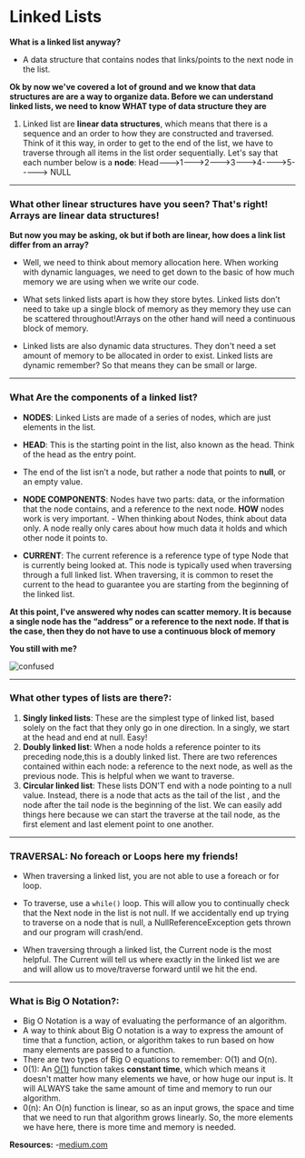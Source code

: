 # Linked Lists

**What is a linked list anyway?**

- A data structure that contains nodes that links/points to the next node in the list.

**Ok by now we've covered a lot of ground and we know that data structures are are a way to organize data. Before we can understand linked lists, we need to know WHAT type of data structure they are**

1.  Linked list are **linear data structures**, which means that there is a sequence and an order to how they are constructed and traversed. Think of it this way, in order to get to the end of the list, we have to traverse through all items in the list order sequentially. Let's say that each number below is a **node**:
                   Head--->1--->2--->3--->4---->5----->   NULL

-------------------------------

### What other linear structures have you seen? That's right! Arrays are linear data structures!

**But now you may be asking, ok but if both are linear, how does a link list differ from an array?**

- Well, we need to think about memory allocation here. When working with dynamic languages, we need to get down to the basic of how much memory we are using when we write our code.

- What sets linked lists apart is how they store bytes. Linked lists don’t need to take up a single block of memory as they memory they use can be scattered throughout!Arrays on the other hand will need a continuous block of memory.

- Linked lists are also dynamic data structures. They don't need a set amount of memory to be allocated in order to exist. Linked lists are dynamic remember? So that means they can be small or large.

------------------------------

### What Are the components of a linked list?

- **NODES**: Linked Lists are made of a series of nodes, which are just elements in the list.
- **HEAD**: This is the starting point in the list, also known as the head. Think of the head as the entry point.
- The end of the list isn’t a node, but rather a node that points to **null**, or an empty value.
- **NODE COMPONENTS**:  Nodes have two parts: data, or the information that the node contains, and a reference to the next node. **HOW** nodes work is very important.
        - When thinking about Nodes, think about data only. A node really only cares about how much data it holds and which other node it points to.

- **CURRENT**: The current reference is a reference type of type Node that is currently being looked at. This node is typically used when traversing through a full linked list. When traversing, it is common to reset the current to the head to guarantee you are starting from the beginning of the linked list.

**At this point, I've answered why nodes can scatter memory. It is because a single node has the “address” or a reference to the next node. If that is the case, then they do not have to use a continuous block of memory**


**You still with me?**

![confused](https://media.giphy.com/media/uN5iwZB2v2dH2/giphy.gif)


-------------------------------------

### What other types of lists are there?:

1. **Singly linked lists**: These are the simplest type of linked list, based solely on the fact that they only go in one direction. In a singly, we start at the head and end at null. Easy!
1. **Doubly linked list**: When a node holds a reference pointer to its preceding node,this is a doubly linked list. There are two references contained within each node: a reference to the next node, as well as the previous node. This is helpful when we  want to traverse.
1. **Circular linked list**: These lists DON'T end with a node pointing to a null value. Instead, there is a node that acts as the tail of the list , and the node after the tail node is the beginning of the list. We can easily add things here because we can start the traverse at the tail node, as the first element and last element point to one another.

-----------------------------

### TRAVERSAL: No foreach or Loops here my friends!

- When traversing a linked list, you are not able to use a foreach or for loop.
- To traverse, use a `while()` loop. This will allow you to continually check that the Next node in the list is not null. If we accidentally end up trying to traverse on a node that is null, a NullReferenceException gets thrown and our program will crash/end.

- When traversing through a linked list, the Current node is the most helpful. The Current will tell us where exactly in the linked list we are and will allow us to move/traverse forward until we hit the end.


------------------------------

### What is Big O Notation?:

- Big O Notation is a way of evaluating the performance of an algorithm.
- A way to think about Big O notation is a way to express the amount of time that a function, action, or algorithm takes to run based on how many elements are passed to a function.
- There are two types of Big O equations to remember: O(1) and O(n).
- 0(1): An [O(1)](https://medium.com/basecs/whats-a-linked-list-anyway-part-2-131d96f71996) function takes **constant time**, which which means it doesn't matter how many elements we have, or how huge our input is. It will ALWAYS take the same amount of time and memory to run our algorithm.
- 0(n): An O(n) function is linear, so as an input grows, the space and time that we need to run that algorithm grows linearly. So, the more elements we have here, there is more time and memory is needed.




**Resources:**
-[medium.com](https://medium.com/basecs/whats-a-linked-list-anyway-part-1-d8b7e6508b9d)